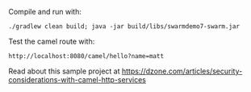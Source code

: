 Compile and run with:

```
./gradlew clean build; java -jar build/libs/swarmdemo7-swarm.jar
```

Test the camel route with:

```
http://localhost:8080/camel/hello?name=matt
```

Read about this sample project at https://dzone.com/articles/security-considerations-with-camel-http-services
